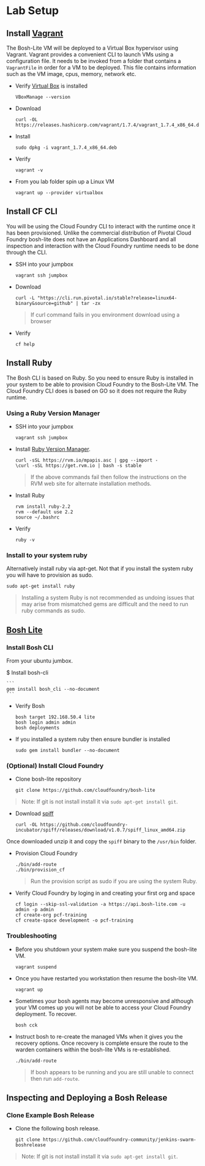 # Lab Setup

## Install [Vagrant](https://docs.vagrantup.com/v2/installation/)

The Bosh-Lite VM will be deployed to a Virtual Box hypervisor using Vagrant. Vagrant provides a convenient CLI to launch VMs using a configuration file. It needs to be invoked from a folder that contains a `VagrantFile` in order for a VM to be deployed. This file contains information such as the VM image, cpus, memory, network etc.

* Verify [Virtual Box](https://www.virtualbox.org/wiki/Downloads) is installed


	```
	VBoxManage --version
	```

* Download

	```
	curl -OL https://releases.hashicorp.com/vagrant/1.7.4/vagrant_1.7.4_x86_64.deb
	```

* Install

	```
	sudo dpkg -i vagrant_1.7.4_x86_64.deb
	```

* Verify

	```
	vagrant -v
	```

* From you lab folder spin up a Linux VM

	```
	vagrant up --provider virtualbox
	```


## Install CF CLI

You will be using the Cloud Foundry CLI to interact with the runtime once it has been provisioned. Unlike the commercial distribution of Pivotal Cloud Foundry bosh-lite does not have an Applications Dashboard and all inspection and interaction with the Cloud Foundry runtime needs to be done through the CLI.

* SSH into your jumpbox

	```
	vagrant ssh jumpbox
	```

* Download

	```
	curl -L "https://cli.run.pivotal.io/stable?release=linux64-binary&source=github" | tar -zx
	```

	> If curl command fails in you environment download using a browser


* Verify

	```
	cf help
	```

## Install Ruby

The Bosh CLI is based on Ruby. So you need to ensure Ruby is installed in your system to be able to provision Cloud Foundry to the Bosh-Lite VM. The Cloud Foundry CLI does is based on GO so it does not require the Ruby runtime.

### Using a Ruby Version Manager

* SSH into your jumpbox

	```
	vagrant ssh jumpbox
	```

* Install [Ruby Version Manager](http://rvm.io/).

	```
	curl -sSL https://rvm.io/mpapis.asc | gpg --import -
	\curl -sSL https://get.rvm.io | bash -s stable
	```

	> If the above commands fail then follow the instructions on the RVM web site for 	alternate installation methods.

* Install Ruby

	```
	rvm install ruby-2.2
	rvm --default use 2.2
	source ~/.bashrc
	```

* Verify 

	```
	ruby -v
	```

### Install to your system ruby

Alternatively install ruby via apt-get. Not that if you install the system ruby you will have to provision as sudo. 

```
sudo apt-get install ruby
```

> Installing a system Ruby is not recommended as undoing issues that may arise from mismatched gems are difficult and the need to run ruby commands as sudo.


## [Bosh Lite](https://github.com/cloudfoundry/bosh-lite)

### Install Bosh CLI

From your ubuntu jumbox.

$ Install bosh-cli

	```
	gem install bosh_cli --no-document
	```

* Verify Bosh

	```
	bosh target 192.168.50.4 lite
	bosh login admin admin
	bosh deployments
	```

* If you installed a system ruby then ensure bundler is installed

	```
	sudo gem install bundler --no-document
	```

### (Optional) Install Cloud Foundry

* Clone bosh-lite repository

	```
	git clone https://github.com/cloudfoundry/bosh-lite
	```

> Note: If git is not install install it via ```sudo apt-get install git```.

* Download [spiff](https://github.com/cloudfoundry-incubator/spiff)

	```
	curl -OL https://github.com/cloudfoundry-incubator/spiff/releases/download/v1.0.7/spiff_linux_amd64.zip
	```

Once downloaded unzip it and copy the `spiff` binary to the `/usr/bin` folder.

* Provision Cloud Foundry

	```
	./bin/add-route
	./bin/provision_cf
	```

	> Run the provision script as sudo if you are using the system Ruby.

* Verify Cloud Foundry by loging in and creating your first org and space

	```
	cf login --skip-ssl-validation -a https://api.bosh-lite.com -u admin -p admin
	cf create-org pcf-training
	cf create-space development -o pcf-training
	```

### Troubleshooting

* Before you shutdown your system make sure you suspend the bosh-lite VM.

	```
	vagrant suspend
	```

* Once you have restarted you workstation then resume the bosh-lite VM.

	```
	vagrant up
	```

* Sometimes your bosh agents may become unresponsive and although your VM comes up you will not be able to access your Cloud Foundry deployment. To recover.

	```
	bosh cck
	```

* Instruct bosh to re-create the managed VMs when it gives you the recovery options. Once recovery is complete ensure the route to the warden containers within the bosh-lite VMs is re-established.

	```
	./bin/add-route
	```

	> If bosh appears to be running and you are still unable to connect then run `add-route`.

## Inspecting and Deploying a Bosh Release

### Clone Example Bosh Release

* Clone the following bosh release.

	```
	git clone https://github.com/cloudfoundry-community/jenkins-swarm-boshrelease
	```

> Note: If git is not install install it via ```sudo apt-get install git```.



	
